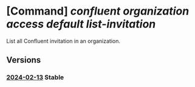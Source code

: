 # [Command] _confluent organization access default list-invitation_

List all Confluent invitation in an organization.

## Versions

### [2024-02-13](/Resources/mgmt-plane/L3N1YnNjcmlwdGlvbnMve30vcmVzb3VyY2Vncm91cHMve30vcHJvdmlkZXJzL21pY3Jvc29mdC5jb25mbHVlbnQvb3JnYW5pemF0aW9ucy97fS9hY2Nlc3MvZGVmYXVsdC9saXN0aW52aXRhdGlvbnM=/2024-02-13.xml) **Stable**

<!-- mgmt-plane /subscriptions/{}/resourcegroups/{}/providers/microsoft.confluent/organizations/{}/access/default/listinvitations 2024-02-13 -->
